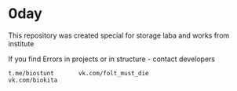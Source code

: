 # 0day

This repository was created special for storage laba and works from institute

If you find Errors in projects or in structure - contact developers
    
    
    
    
    
    
    
    
    
    
    
    
    
    
    
    
    t.me/biostunt 		vk.com/folt_must_die
    vk.com/biokita 
